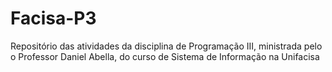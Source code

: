 # Facisa-P3
Repositório das atividades da disciplina de Programação III, ministrada pelo o Professor Daniel Abella, do curso de Sistema de Informação na Unifacisa
